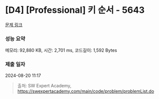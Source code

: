 # [D4] [Professional] 키 순서 - 5643 

[문제 링크](https://swexpertacademy.com/main/code/problem/problemDetail.do?contestProbId=AWXQsLWKd5cDFAUo) 

### 성능 요약

메모리: 92,880 KB, 시간: 2,701 ms, 코드길이: 1,592 Bytes

### 제출 일자

2024-08-20 11:17



> 출처: SW Expert Academy, https://swexpertacademy.com/main/code/problem/problemList.do